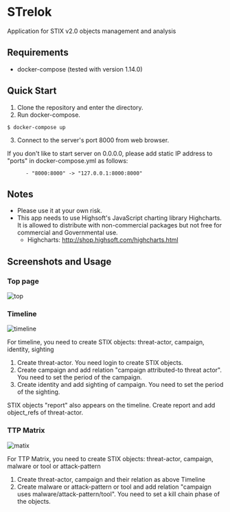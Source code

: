 # STrelok

Application for STIX v2.0 objects management and analysis

## Requirements

* docker-compose (tested with version 1.14.0)

## Quick Start

1. Clone the repository and enter the directory.
2. Run docker-compose.
```
$ docker-compose up
```
3. Connect to the server's port 8000 from web browser.

If you don't like to start server on 0.0.0.0, please add static IP address to "ports" in docker-compose.yml as follows:

```
      - "8000:8000" -> "127.0.0.1:8000:8000"
```

## Notes

- Please use it at your own risk.
- This app needs to use Highsoft's JavaScript charting library Highcharts. It is allowed to distribute with non-commercial packages but not free for commercial and Governmental use. 
  - Highcharts: http://shop.highsoft.com/highcharts.html

## Screenshots and Usage

### Top page

![top](https://github.com/JPCERTCC/STrelok/raw/images/top.PNG)

### Timeline

![timeline](https://github.com/JPCERTCC/STrelok/raw/images/timeline.PNG)		

For timeline, you need to create STIX objects: threat-actor, campaign, identity, sighting

1. Create threat-actor. You need login to create STIX objects. 
2. Create campaign and add relation "campaign attributed-to threat actor". You need to set the period of the campaign.
3. Create identity and add sighting of campaign. You need to set the period of the sighting.

STIX objects "report" also appears on the timeline. Create report and add object_refs of threat-actor. 

### TTP Matrix

![matix](https://github.com/JPCERTCC/STrelok/raw/images/matrix.PNG)

For TTP Matrix, you need to create STIX objects: threat-actor, campaign, malware or tool or attack-pattern

1. Create threat-actor, campaign and their relation as above Timeline
2. Create malware or attack-pattern or tool and add relation "campaign uses malware/attack-pattern/tool". You need to set a kill chain phase of the objects.
